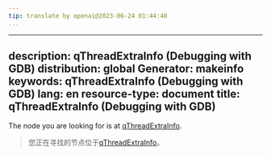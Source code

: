 ```yaml
---
tip: translate by openai@2023-06-24 01:44:40
...
```

---
description: qThreadExtraInfo (Debugging with GDB)
distribution: global
Generator: makeinfo
keywords: qThreadExtraInfo (Debugging with GDB)
lang: en
resource-type: document
title: qThreadExtraInfo (Debugging with GDB)
---

The node you are looking for is at [qThreadExtraInfo](General-Query-Packets.html#qThreadExtraInfo).

> 您正在寻找的节点位于[qThreadExtraInfo](General-Query-Packets.html#qThreadExtraInfo)。
